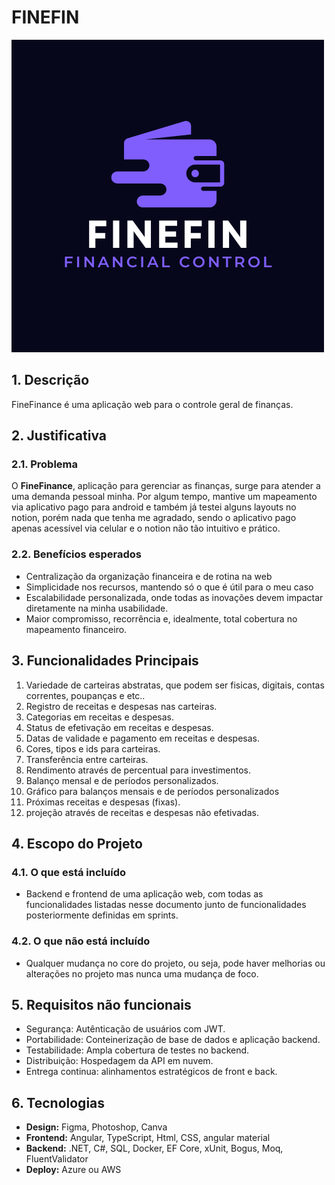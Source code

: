 # FINEFIN

![alt text](assets/finefin-dark.png)

## 1. Descrição
FineFinance é uma aplicação web para o controle geral de finanças.


## 2. Justificativa
### 2.1. Problema
O <strong>FineFinance</strong>, aplicação para gerenciar as finanças, surge para atender a uma demanda pessoal minha. Por algum tempo, mantive um mapeamento via aplicativo pago para android e também já testei alguns layouts no notion, porém nada que tenha me agradado, sendo o aplicativo pago apenas acessível via celular e o notion não tão intuitivo e prático.

### 2.2. Benefícios esperados
- Centralização da organização financeira e de rotina na web
- Simplicidade nos recursos, mantendo só o que é útil para o meu caso
- Escalabilidade personalizada, onde todas as inovações devem impactar diretamente na minha usabilidade.
- Maior compromisso, recorrência e, idealmente, total cobertura no mapeamento financeiro.

## 3. Funcionalidades Principais
01. Variedade de carteiras abstratas, que podem ser fisicas, digitais, contas correntes, poupanças e etc..
02. Registro de receitas e despesas nas carteiras.
03. Categorias em receitas e despesas.
04. Status de efetivação em receitas e despesas.
05. Datas de validade e pagamento em receitas e despesas.
06. Cores, tipos e ids para carteiras.
07. Transferência entre carteiras.
08. Rendimento através de percentual para investimentos.
09. Balanço mensal e de períodos personalizados.
10. Gráfico para balanços mensais e de períodos personalizados
11. Próximas receitas e despesas (fixas).
12. projeção através de receitas e despesas não efetivadas.

## 4. Escopo do Projeto
### 4.1. O que está incluído
- Backend e frontend de uma aplicação web, com todas as funcionalidades listadas nesse documento junto de funcionalidades posteriormente definidas em sprints.
### 4.2. O que não está incluído
- Qualquer mudança no core do projeto, ou seja, pode haver melhorias ou alterações no projeto mas nunca uma mudança de foco.

## 5. Requisitos não funcionais
- Segurança: Autênticação de usuários com JWT.
- Portabilidade: Conteinerização de base de dados e aplicação backend.
- Testabilidade: Ampla cobertura de testes no backend.
- Distribuição: Hospedagem da API em nuvem.
- Entrega continua: alinhamentos estratégicos de front e back.

## 6. Tecnologias
- <strong>Design:</strong> Figma, Photoshop, Canva
- <strong>Frontend:</strong> Angular, TypeScript, Html, CSS, angular material
- <strong>Backend:</strong> .NET, C#, SQL, Docker, EF Core, xUnit, Bogus, Moq, FluentValidator
- <strong>Deploy:</strong> Azure ou AWS



